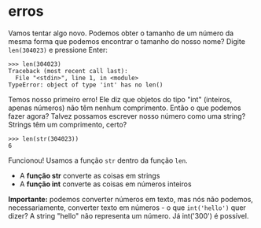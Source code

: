 # erros

Vamos tentar algo novo. Podemos obter o tamanho de um número da mesma forma que podemos encontrar o tamanho do nosso nome? Digite `len(304023)` e pressione Enter:

```text
>>> len(304023)
Traceback (most recent call last):
  File "<stdin>", line 1, in <module>
TypeError: object of type 'int' has no len()
```

Temos nosso primeiro erro! Ele diz que objetos do tipo "int" \(inteiros, apenas números\) não têm nenhum comprimento. Então o que podemos fazer agora? Talvez possamos escrever nosso número como uma string? Strings têm um comprimento, certo?

```text
>>> len(str(304023))
6
```

Funcionou! Usamos a função `str` dentro da função `len`.

* A **função str** converte as coisas em strings
* A **função int** converte as coisas em números inteiros

**Importante:** podemos converter números em texto, mas nós não podemos, necessariamente, converter texto em números - o que `int('hello')` quer dizer? A string "hello" não representa um número. Já int\('300'\) é possível.

